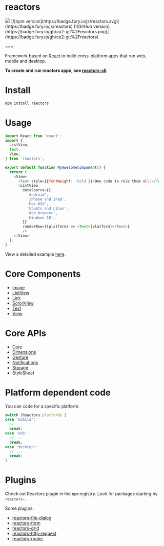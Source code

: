 reactors
===

<img src="https://circleci.com/gh/co2-git/reactors.svg?style=shield&circle-token=4165dcefbcf62c4553fe9ce863fcd5ac93fa9a95" />
[![npm version](https://badge.fury.io/js/reactors.svg)](https://badge.fury.io/js/reactors)
[![GitHub version](https://badge.fury.io/gh/co2-git%2Freactors.png)](https://badge.fury.io/gh/co2-git%2Freactors)

===

Framework based on [React](https://facebook.github.io/react/) to build cross-platform apps that run web, mobile and desktop.

**To create and run reactors apps, see [reactors-cli](https://github.com/co2-git/reactors-cli)**

# Install

```bash
npm install reactors
```

# Usage

```javascript
import React from 'react';
import {
  ListView,
  Text,
  View,
} from 'reactors';

export default function MyAwesomeComponent() {
  return (
    <View>
      <Text style={{fontWeight: 'bold'}}>One code to rule them all:</Text>
      <ListView
        dataSource={[
          'Android',
          'iPhone and iPad',
          'Mac OSX',
          'Ubuntu and Linux',
          'Web browser',
          'Windows 10',
        ]}
        renderRow={(platform) => <Text>{platform}</Text>}
        />
    </View>
  );
}
```

View a detailed example [here](https://github.com/co2-git/reactors-cli/blob/master/templates/app/App.js).

# Core Components

- [Image](doc/Components/Image.md)
- [ListView](doc/Components/ListView.md)
- [Link](doc/Components/Link.md)
- [ScrollView](doc/Components/ScrollView.md)
- [Text](doc/Components/Text.md)
- [View](doc/Components/View.md)

# Core APIs

- [Core](doc/API/Core.md)
- [Dimensions](doc/API/Dimensions.md)
- [Gesture](doc/API/Gesture.md)
- [Notifications](doc/Components/Notifications.md)
- [Storage](doc/API/Storage.md)
- [StyleSheet](doc/API/StyleSheet.md)

# Platform dependent code

You can code for a specific platform:

```javascript
switch (Reactors.platform) {
case 'mobile':
  // ...
  break;
case 'web':
  // ...
  break;
case 'desktop':
  // ...
  break;
}
```

# Plugins

Check out Reactors plugin in the `npm` registry. Look for packages starting by `reactors-`.

Some plugins:

- [reactors-file-dialog](https://www.npmjs.com/package/reactors-file-dialog)
- [reactors-form](https://www.npmjs.com/package/reactors-form)
- [reactors-grid](https://www.npmjs.com/package/reactors-grid)
- [reactors-http-request](https://www.npmjs.com/package/reactors-http-request)
- [reactors-router](https://www.npmjs.com/package/reactors-router)
